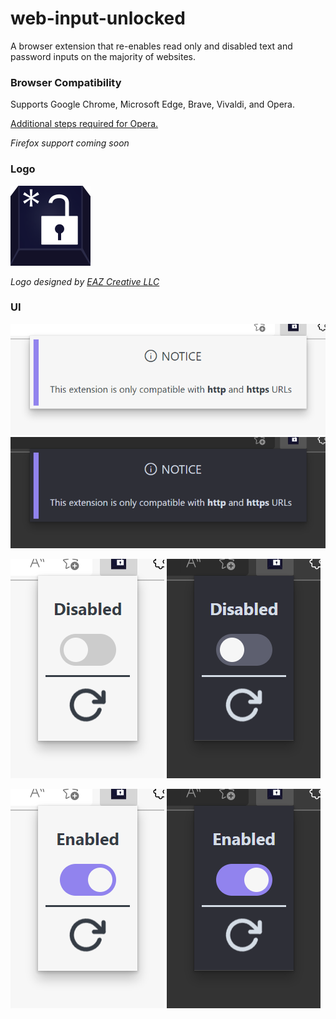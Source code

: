 # web-input-unlocked
A browser extension that re-enables read only and disabled text and password inputs on the majority of websites.

### Browser Compatibility
Supports Google Chrome, Microsoft Edge, Brave, Vivaldi, and Opera.

[Additional steps required for Opera.](https://blogs.opera.com/tips-and-tricks/2021/10/using-addons-from-chrome-in-opera/)

*Firefox support coming soon*

### Logo
<img src="logo-512.png" alt="Logo" width="128px" height="128px">

*Logo designed by [EAZ Creative LLC](https://www.eazcreative.com/)*

### UI
![Light Notice Message UI](screenshots/light-notice.png)
![Dark Notice Message UI](screenshots/dark-notice.png)

![Light Disabled UI](screenshots/light-disabled.png)
![Dark Disabled UI](screenshots/dark-disabled.png)

![Light Enabled UI](screenshots/light-enabled.png)
![Dark Enabled UI](screenshots/dark-enabled.png)
